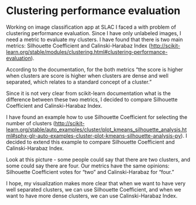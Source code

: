# Clustering performance evaluation


Working on image classification app at SLAC I faced a with problem of clustering performance evaluation. Since I have only unlabeled images, I need a metric to evaluate my clusters. I have found that there is two main metrics: Silhouette Coefficient and Calinski-Harabaz Index (http://scikit-learn.org/stable/modules/clustering.html#clustering-performance-evaluation).

According to the documentation, for the both metrics “the score is higher when clusters are  score is higher when clusters are dense and well separated, which relates to a standard concept of a cluster.”

Since it is not very clear from scikit-learn documentation what is the difference between these two metrics, I decided to compare Silhouette Coefficient and Calinski-Harabaz Index.

I have found an example how to use Silhouette Coefficient for selecting the number of clusters (http://scikit-learn.org/stable/auto_examples/cluster/plot_kmeans_silhouette_analysis.html#sphx-glr-auto-examples-cluster-plot-kmeans-silhouette-analysis-py). I decided to extend this example to compare Silhouette Coefficient and Calinski-Harabaz Index. 

Look at this picture - some people could say that there are two clusters, and some could say there are four. Our metrics have the same opinions: Silhouette Coefficient votes for “two” and Calinski-Harabaz  for “four.”

I hope, my visualization makes more clear that when we want to have very well separated clusters, we can use Silhouette Coefficient, and when we want to have more dense clusters, we can use Calinski-Harabaz Index. 
